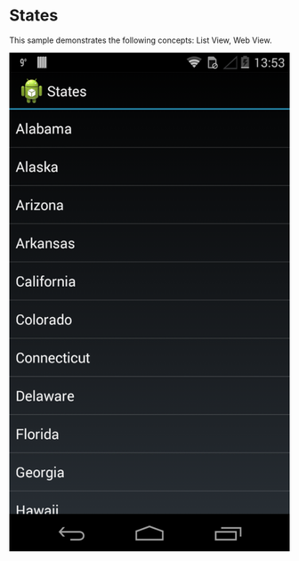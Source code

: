 States
======

This sample demonstrates the following concepts: List View, Web View.

![ScreenShot](screenshot.png)
